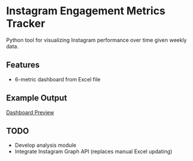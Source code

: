 # Instagram Engagement Metrics Tracker
Python tool for visualizing Instagram performance over time given weekly data.

## Features 
- 6-metric dashboard from Excel file

## Example Output
 [Dashboard Preview](sampleoutput.png)
## TODO 
- Develop analysis module
- Integrate Instagram Graph API (replaces manual Excel updating)
